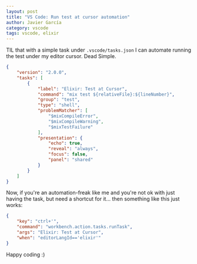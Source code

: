 ```yaml
---
layout: post
title: "VS Code: Run test at cursor automation"
author: Javier García
category: vscode
tags: vscode, elixir
---
```


TIL that with a simple task under `.vscode/tasks.json` I can automate running
the test under my editor cursor. Dead Simple.

```json
{
    "version": "2.0.0",
    "tasks": [
        {
            "label": "Elixir: Test at Cursor",
            "command": "mix test ${relativeFile}:${lineNumber}",
            "group": "test",
            "type": "shell",
            "problemMatcher": [
                "$mixCompileError",
                "$mixCompileWarning",
                "$mixTestFailure"
            ],
            "presentation": {
                "echo": true,
                "reveal": "always",
                "focus": false,
                "panel": "shared"
            }
        }
    ]
}
```

Now, if you're an automation-freak like me and you're not ok with just having
the task, but need a shortcut for it... then something like this just works:

```json
{
    "key": "ctrl+'",
    "command": "workbench.action.tasks.runTask",
    "args": "Elixir: Test at Cursor",
    "when": "editorLangId=='elixir'"
}
```

Happy coding :)
